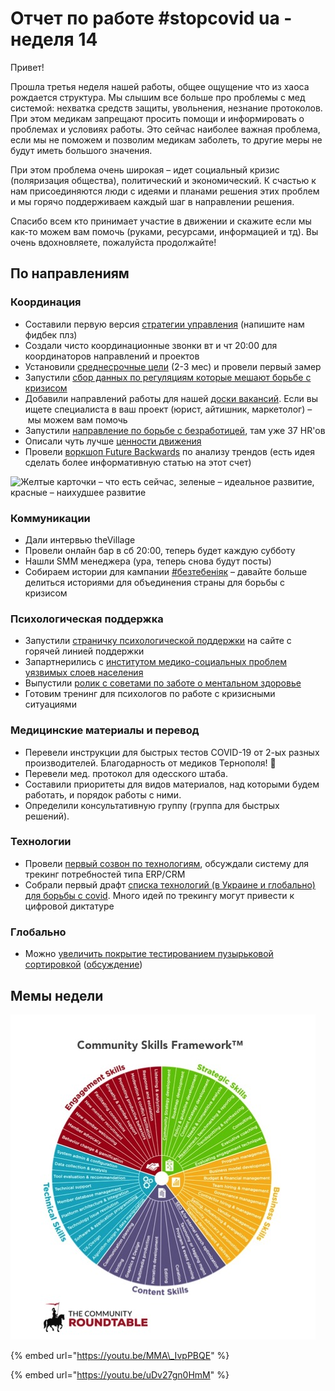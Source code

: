# Отчет по работе \#stopcovid ua - неделя 14

Привет!

Прошла третья неделя нашей работы, общее ощущение что из хаоса рождается структура. Мы слышим все больше про проблемы с мед системой: нехватка средств защиты, увольнения, незнание протоколов. При этом медикам запрещают просить помощи и информировать о проблемах и условиях работы. Это сейчас наиболее важная проблема, если мы не поможем и позволим медикам заболеть, то другие меры не будут иметь большого значения.

При этом проблема очень широкая – идет социальный кризис \(поляризация общества\), политический и экономический. К счастью к нам присоединяются люди с идеями и планами решения этих проблем и мы горячо поддерживаем каждый шаг в направлении решения. 

Спасибо всем кто принимает участие в движении и скажите если мы как-то можем вам помочь \(руками, ресурсами, информацией и тд\). Вы очень вдохновляете, пожалуйста продолжайте!

## По направлениям

### Координация

* Составили первую версия [стратегии управления](../analitika-mepping-dannykh/strategiya.md) \(напишите нам фидбек плз\)
* Создали чисто координационные звонки вт и чт 20:00 для координаторов направлений и проектов
* Установили [среднесрочные цели](https://docs.google.com/spreadsheets/d/1qxu6R_ToVvPUXK439pKcS8pDluyzr6lt5AjGpI-F8wY/edit#gid=0) \(2-3 мес\) и провели первый замер 
* Запустили [сбор данных по регуляциям которые мешают борьбе с кризисом](https://stopcovid.org.ua/deregulation)
* Добавили направлений работы для нашей [доски вакансий](https://trello.com/b/IkonsFAY/stopcovid-%D0%BD%D1%83%D0%B6%D0%B5%D0%BD-%D0%B2%D0%BE%D0%BB%D0%BE%D0%BD%D1%82%D0%B5%D1%80). Если вы ищете специалиста в ваш проект \(юрист, айтишник, маркетолог\) – мы можем вам помочь
* Запустили [направление по борьбе с безработицей](../hram/), там уже 37 HR'ов
* Описали чуть лучше [ценности движения](../)
* Провели [воркшоп Future Backwards](https://cognitive-edge.com/methods/the-future-backwards/) по анализу трендов \(есть идея сделать более информативную статью на этот счет\)

![&#x416;&#x435;&#x43B;&#x442;&#x44B;&#x435; &#x43A;&#x430;&#x440;&#x442;&#x43E;&#x447;&#x43A;&#x438; &#x2013;&#xA0;&#x447;&#x442;&#x43E; &#x435;&#x441;&#x442;&#x44C; &#x441;&#x435;&#x439;&#x447;&#x430;&#x441;, &#x437;&#x435;&#x43B;&#x435;&#x43D;&#x44B;&#x435; &#x2013;&#xA0;&#x438;&#x434;&#x435;&#x430;&#x43B;&#x44C;&#x43D;&#x43E;&#x435; &#x440;&#x430;&#x437;&#x432;&#x438;&#x442;&#x438;&#x435;, &#x43A;&#x440;&#x430;&#x441;&#x43D;&#x44B;&#x435; &#x2013;&#xA0;&#x43D;&#x430;&#x438;&#x445;&#x443;&#x434;&#x448;&#x435;&#x435; &#x440;&#x430;&#x437;&#x432;&#x438;&#x442;&#x438;&#x435;](../.gitbook/assets/image%20%2820%29.png)

### Коммуникации

* Дали интервью theVillage
* Провели онлайн бар в сб 20:00, теперь будет каждую субботу
* Нашли SMM менеджера \(ура, теперь снова будут посты\)
* Собираем истории для кампании [\#безтебеніяк](../informacionnaya-kampaniya/obshee-delo.md) – давайте больше делиться историями для объединения страны для борьбы с кризисом

### Психологическая поддержка

* Запустили [страничку психологической поддержки](https://stopcovid.org.ua/psychology/) на сайте с горячей линией поддержки
* Запартнерились с [институтом медико-социальных проблем уязвимых слоев населения](http://ukrims.org/)
* Выпустили [ролик с советами по заботе о ментальном здоровье](https://www.youtube.com/watch?v=t1VFUCnF_BI&feature=emb_title)
* Готовим тренинг для психологов по работе с кризисными ситуациями

### Медицинские материалы и перевод

* Перевели инструкции для быстрых тестов COVID-19 от 2-ых разных производителей. Благодарность от медиков Тернополя! 💟
* Перевели мед. протокол для одесского штаба. 
* Составили приоритеты для видов материалов, над которыми будем работать, и порядок работы с ними.
* Определили консультативную группу \(группа для быстрых решений\).

### Технологии

* Провели [первый созвон по технологиям](../it-ta-inzheneram/tactical-01.04.md), обсуждали систему для трекинг потребностей типа ERP/CRM
* Собрали первый драфт [списка технологий \(в Украине и глобально\) для борьбы с covid](../it-ta-inzheneram/). Много идей по трекингу могут привести к цифровой диктатуре 

### Глобально

* Можно [увеличить покрытие тестированием пузырьковой сортировкой](https://www.medrxiv.org/content/10.1101/2020.03.27.20043968v1) \([обсуждение](https://twitter.com/koeppelmann/status/1245037948099330048?s=21)\)

## Мемы недели

![](../.gitbook/assets/image%20%2830%29.png)

{% embed url="https://youtu.be/MMA\_IvpPBQE" %}

{% embed url="https://youtu.be/uDv27gn0HmM" %}

